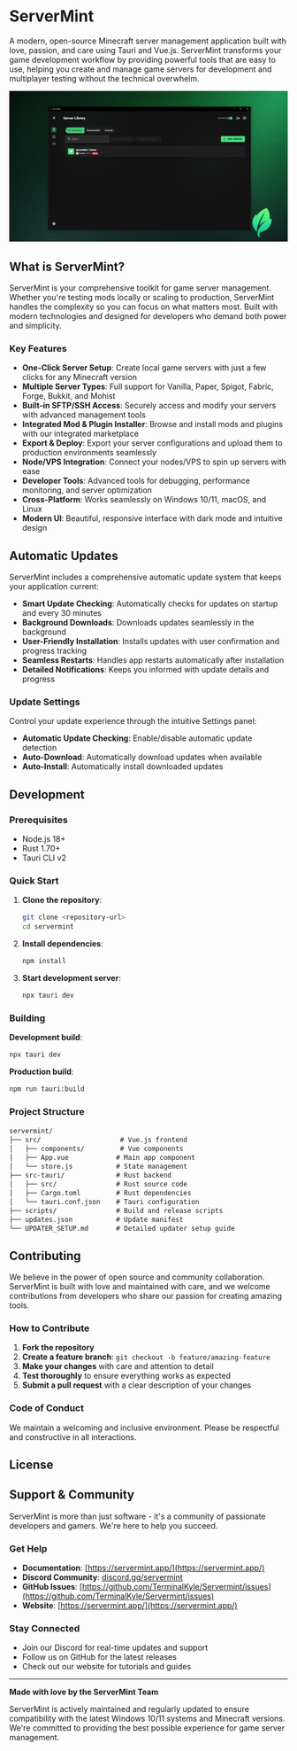 # ServerMint

A modern, open-source Minecraft server management application built with love, passion, and care using Tauri and Vue.js. ServerMint transforms your game development workflow by providing powerful tools that are easy to use, helping you create and manage game servers for development and multiplayer testing without the technical overwhelm.

![ServerMint Screenshot](public/servermintbanner.png)

## What is ServerMint?

ServerMint is your comprehensive toolkit for game server management. Whether you're testing mods locally or scaling to production, ServerMint handles the complexity so you can focus on what matters most. Built with modern technologies and designed for developers who demand both power and simplicity.

### Key Features

- **One-Click Server Setup**: Create local game servers with just a few clicks for any Minecraft version
- **Multiple Server Types**: Full support for Vanilla, Paper, Spigot, Fabric, Forge, Bukkit, and Mohist
- **Built-in SFTP/SSH Access**: Securely access and modify your servers with advanced management tools
- **Integrated Mod & Plugin Installer**: Browse and install mods and plugins with our integrated marketplace
- **Export & Deploy**: Export your server configurations and upload them to production environments seamlessly
- **Node/VPS Integration**: Connect your nodes/VPS to spin up servers with ease
- **Developer Tools**: Advanced tools for debugging, performance monitoring, and server optimization
- **Cross-Platform**: Works seamlessly on Windows 10/11, macOS, and Linux
- **Modern UI**: Beautiful, responsive interface with dark mode and intuitive design

## Automatic Updates

ServerMint includes a comprehensive automatic update system that keeps your application current:

- **Smart Update Checking**: Automatically checks for updates on startup and every 30 minutes
- **Background Downloads**: Downloads updates seamlessly in the background
- **User-Friendly Installation**: Installs updates with user confirmation and progress tracking
- **Seamless Restarts**: Handles app restarts automatically after installation
- **Detailed Notifications**: Keeps you informed with update details and progress

### Update Settings

Control your update experience through the intuitive Settings panel:

- **Automatic Update Checking**: Enable/disable automatic update detection
- **Auto-Download**: Automatically download updates when available
- **Auto-Install**: Automatically install downloaded updates



## Development

### Prerequisites

- Node.js 18+
- Rust 1.70+
- Tauri CLI v2

### Quick Start

1. **Clone the repository**:
   ```bash
   git clone <repository-url>
   cd servermint
   ```

2. **Install dependencies**:
   ```bash
   npm install
   ```

3. **Start development server**:
   ```bash
   npx tauri dev
   ```

### Building

**Development build**:
```bash
npx tauri dev
```

**Production build**:
```bash
npm run tauri:build
```

### Project Structure

```
servermint/
├── src/                    # Vue.js frontend
│   ├── components/         # Vue components
│   ├── App.vue            # Main app component
│   └── store.js           # State management
├── src-tauri/             # Rust backend
│   ├── src/               # Rust source code
│   ├── Cargo.toml         # Rust dependencies
│   └── tauri.conf.json    # Tauri configuration
├── scripts/               # Build and release scripts
├── updates.json           # Update manifest
└── UPDATER_SETUP.md       # Detailed updater setup guide
```

## Contributing

We believe in the power of open source and community collaboration. ServerMint is built with love and maintained with care, and we welcome contributions from developers who share our passion for creating amazing tools.

### How to Contribute

1. **Fork the repository**
2. **Create a feature branch**: `git checkout -b feature/amazing-feature`
3. **Make your changes** with care and attention to detail
4. **Test thoroughly** to ensure everything works as expected
5. **Submit a pull request** with a clear description of your changes

### Code of Conduct

We maintain a welcoming and inclusive environment. Please be respectful and constructive in all interactions.

## License


## Support & Community

ServerMint is more than just software - it's a community of passionate developers and gamers. We're here to help you succeed.

### Get Help

- **Documentation**: [https://servermint.app/](https://servermint.app/)
- **Discord Community**: [discord.gg/servermint](https://discord.gg/A6mqUNUk)
- **GitHub Issues**: [https://github.com/TerminalKyle/Servermint/issues](https://github.com/TerminalKyle/Servermint/issues)
- **Website**: [https://servermint.app/](https://servermint.app/)

### Stay Connected

- Join our Discord for real-time updates and support
- Follow us on GitHub for the latest releases
- Check out our website for tutorials and guides

---

**Made with love by the ServerMint Team**

ServerMint is actively maintained and regularly updated to ensure compatibility with the latest Windows 10/11 systems and Minecraft versions. We're committed to providing the best possible experience for game server management.
